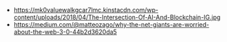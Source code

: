 - https://mk0valuewalkgcar7lmc.kinstacdn.com/wp-content/uploads/2018/04/The-Intersection-Of-AI-And-Blockchain-IG.jpg
- https://medium.com/@matteozago/why-the-net-giants-are-worried-about-the-web-3-0-44b2d3620da5
